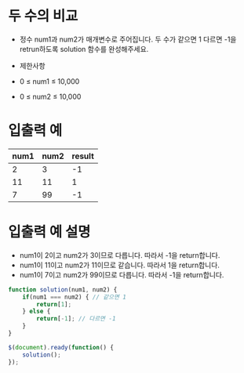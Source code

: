 # 두 수의 비교

- 정수 num1과 num2가 매개변수로 주어집니다. 두 수가 같으면 1 다르면 -1을 retrun하도록 solution 함수를 완성해주세요.

- 제한사항
- 0 ≤ num1 ≤ 10,000
- 0 ≤ num2 ≤ 10,000

# 입출력 예

| num1 | num2 | result |
| ---- | ---- | ------ |
| 2    | 3    | -1     |
| 11   | 11   | 1      |
| 7    | 99   | -1     |

# 입출력 예 설명
- num1이 2이고 num2가 3이므로 다릅니다. 따라서 -1을 return합니다.
- num1이 11이고 num2가 11이므로 같습니다. 따라서 1을 return합니다.
- num1이 7이고 num2가 99이므로 다릅니다. 따라서 -1을 return합니다.



```javascript
function solution(num1, num2) {
    if(num1 === num2) { // 같으면 1
        return[1];
    } else {
        return[-1]; // 다르면 -1
    }
}

$(document).ready(function() {
    solution();
});
```